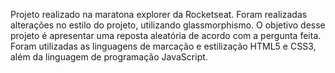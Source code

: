 Projeto realizado na maratona explorer da Rocketseat. Foram realizadas alterações no estilo do projeto, utilizando glassmorphismo. 
O objetivo desse projeto é apresentar uma reposta aleatória de acordo com a pergunta feita. 
Foram utilizadas as linguagens de marcação e estilização HTML5 e CSS3, além da linguagem de programação JavaScript.